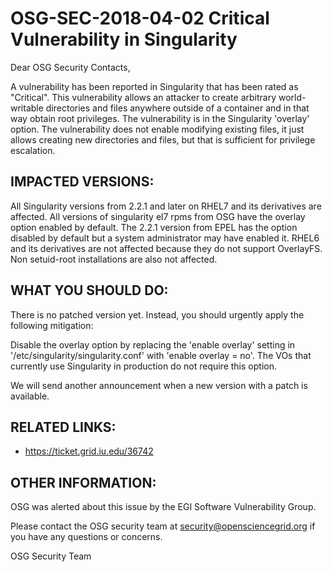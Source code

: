 # OSG-SEC-2018-04-02 Critical Vulnerability in Singularity

Dear OSG Security Contacts,

A vulnerability has been reported in Singularity that has been rated as "Critical". This vulnerability allows an attacker to create arbitrary world-writable directories and files anywhere outside of a container and in that way obtain root privileges. The vulnerability is in the Singularity 'overlay' option.  The vulnerability does not enable modifying existing files, it just allows creating new directories and files, but that is sufficient for privilege escalation.

## IMPACTED VERSIONS:
All Singularity versions from 2.2.1 and later on RHEL7 and its derivatives are affected.  All versions of singularity el7 rpms from OSG have the overlay option enabled by default.  The 2.2.1 version from EPEL has the option disabled by default but a system administrator may have enabled it.  RHEL6 and its derivatives are not affected because they do not support OverlayFS.  Non setuid-root installations are also not affected.

## WHAT YOU SHOULD DO:
There is no patched version yet.  Instead, you should urgently apply the following mitigation:

Disable the overlay option by replacing the 'enable overlay' setting in '/etc/singularity/singularity.conf' with 'enable overlay = no'.  The VOs that currently use Singularity in production do not require this option.

We will send another announcement when a new version with a patch is available.

## RELATED LINKS:
- https://ticket.grid.iu.edu/36742

## OTHER INFORMATION:

OSG was alerted about this issue by the EGI Software Vulnerability Group. 

Please contact the OSG security team at security@opensciencegrid.org if you have any questions or concerns. 

OSG Security Team

